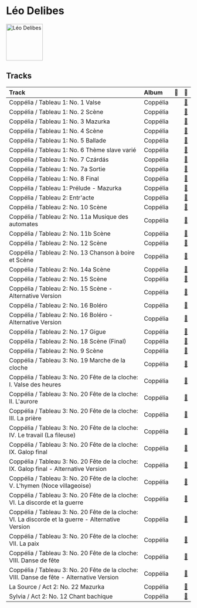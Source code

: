 
# Léo Delibes


<img src="https://i.scdn.co/image/6cd939c6558cf43a7988fb453c005a01da1d95a0" alt="Léo Delibes" width="100" />

## Tracks

| Track                                                                                              | Album    | 💚   | 🔗                                                          |
|:---------------------------------------------------------------------------------------------------|:---------|:----|:-----------------------------------------------------------|
| Coppélia / Tableau 1: No. 1 Valse                                                                  | Coppélia |     | [🔗](https://open.spotify.com/track/1J4OBqQPb2QDKss0RvpcOa) |
| Coppélia / Tableau 1: No. 2 Scène                                                                  | Coppélia |     | [🔗](https://open.spotify.com/track/5DtzXJIxvTQAiegg1a6s5v) |
| Coppélia / Tableau 1: No. 3 Mazurka                                                                | Coppélia |     | [🔗](https://open.spotify.com/track/4Vh9c9ZVc6nPuSMbvJADyi) |
| Coppélia / Tableau 1: No. 4 Scène                                                                  | Coppélia |     | [🔗](https://open.spotify.com/track/043cfi7SrTRdEoIcFs1i3e) |
| Coppélia / Tableau 1: No. 5 Ballade                                                                | Coppélia |     | [🔗](https://open.spotify.com/track/5S1Jq4LxCPZKa0q0Tx6TIf) |
| Coppélia / Tableau 1: No. 6 Thème slave varié                                                      | Coppélia |     | [🔗](https://open.spotify.com/track/4fyXVlaZ0k834i95iZs04H) |
| Coppélia / Tableau 1: No. 7 Czárdás                                                                | Coppélia |     | [🔗](https://open.spotify.com/track/6vLPBxUABNX1kYP3Eb6uNV) |
| Coppélia / Tableau 1: No. 7a Sortie                                                                | Coppélia |     | [🔗](https://open.spotify.com/track/3vOXRShwhxgj9vMWkrfN8T) |
| Coppélia / Tableau 1: No. 8 Final                                                                  | Coppélia |     | [🔗](https://open.spotify.com/track/1q6d29hcZizG37UPMVIS1U) |
| Coppélia / Tableau 1: Prélude - Mazurka                                                            | Coppélia |     | [🔗](https://open.spotify.com/track/6jij2emBEB4q33akGgatsD) |
| Coppélia / Tableau 2: Entr'acte                                                                    | Coppélia |     | [🔗](https://open.spotify.com/track/1cMJc33SvSueWEnrARtgBc) |
| Coppélia / Tableau 2: No. 10 Scène                                                                 | Coppélia |     | [🔗](https://open.spotify.com/track/6EkMmjc72kp8fGLLF4mfJk) |
| Coppélia / Tableau 2: No. 11a Musique des automates                                                | Coppélia |     | [🔗](https://open.spotify.com/track/0gzSe5NMK9hwG8WihEIFcY) |
| Coppélia / Tableau 2: No. 11b Scène                                                                | Coppélia |     | [🔗](https://open.spotify.com/track/5B822sKaYS1KRlY6tcO1Pn) |
| Coppélia / Tableau 2: No. 12 Scène                                                                 | Coppélia |     | [🔗](https://open.spotify.com/track/7drtcpK45RJzJpxZ5CfxUr) |
| Coppélia / Tableau 2: No. 13 Chanson à boire et Scène                                              | Coppélia |     | [🔗](https://open.spotify.com/track/1VqtCja1PIj9cXhzO89A81) |
| Coppélia / Tableau 2: No. 14a Scène                                                                | Coppélia |     | [🔗](https://open.spotify.com/track/1Kheqw70aaDOJQdLHXrrlq) |
| Coppélia / Tableau 2: No. 15 Scène                                                                 | Coppélia |     | [🔗](https://open.spotify.com/track/0LArcL3gk60nP3cxr6LWGx) |
| Coppélia / Tableau 2: No. 15 Scène - Alternative Version                                           | Coppélia |     | [🔗](https://open.spotify.com/track/6yt9V1Ph9RuH0PqlnuwzcH) |
| Coppélia / Tableau 2: No. 16 Boléro                                                                | Coppélia |     | [🔗](https://open.spotify.com/track/6lEBtjG6PALJtCSr5kQSLW) |
| Coppélia / Tableau 2: No. 16 Boléro - Alternative Version                                          | Coppélia |     | [🔗](https://open.spotify.com/track/5Uv7f4SK6QvPgn2DT90zVI) |
| Coppélia / Tableau 2: No. 17 Gigue                                                                 | Coppélia |     | [🔗](https://open.spotify.com/track/459TKc4VMlmDJwPXL1Bm8a) |
| Coppélia / Tableau 2: No. 18 Scène (Final)                                                         | Coppélia |     | [🔗](https://open.spotify.com/track/7ejaR6mxKlc6Yh8tzUKWRn) |
| Coppélia / Tableau 2: No. 9 Scène                                                                  | Coppélia |     | [🔗](https://open.spotify.com/track/0HOEqW7pRiickxkOcC3Djm) |
| Coppélia / Tableau 3: No. 19 Marche de la cloche                                                   | Coppélia |     | [🔗](https://open.spotify.com/track/4kxhlSfrkHnXLBFWysTLK7) |
| Coppélia / Tableau 3: No. 20 Fête de la cloche: I. Valse des heures                                | Coppélia |     | [🔗](https://open.spotify.com/track/6vSsOUVbAlZWziychEEqZ3) |
| Coppélia / Tableau 3: No. 20 Fête de la cloche: II. L'aurore                                       | Coppélia |     | [🔗](https://open.spotify.com/track/5gpJqY5TNtvkeZuguksKwg) |
| Coppélia / Tableau 3: No. 20 Fête de la cloche: III. La prière                                     | Coppélia |     | [🔗](https://open.spotify.com/track/6yURctzpFn4B7KYwphbLA0) |
| Coppélia / Tableau 3: No. 20 Fête de la cloche: IV. Le travail (La fileuse)                        | Coppélia |     | [🔗](https://open.spotify.com/track/08d37IkFf4ftF06OeCbBmU) |
| Coppélia / Tableau 3: No. 20 Fête de la cloche: IX. Galop final                                    | Coppélia |     | [🔗](https://open.spotify.com/track/20UXWmEsvrpI1z0lwcZBcB) |
| Coppélia / Tableau 3: No. 20 Fête de la cloche: IX. Galop final - Alternative Version              | Coppélia |     | [🔗](https://open.spotify.com/track/7DStwi0QEkCKh1cZ58x4pC) |
| Coppélia / Tableau 3: No. 20 Fête de la cloche: V. L'hymen (Noce villageoise)                      | Coppélia |     | [🔗](https://open.spotify.com/track/7rTnnpSKbLlG6rWcUAmmPj) |
| Coppélia / Tableau 3: No. 20 Fête de la cloche: VI. La discorde et la guerre                       | Coppélia |     | [🔗](https://open.spotify.com/track/6ZGlq9vc4QJ5DxIQPKR5Lb) |
| Coppélia / Tableau 3: No. 20 Fête de la cloche: VI. La discorde et la guerre - Alternative Version | Coppélia |     | [🔗](https://open.spotify.com/track/4xTad8il5KuXpArRFmlPUh) |
| Coppélia / Tableau 3: No. 20 Fête de la cloche: VII. La paix                                       | Coppélia |     | [🔗](https://open.spotify.com/track/5l3mtBuljR9vxQbRbsDIVN) |
| Coppélia / Tableau 3: No. 20 Fête de la cloche: VIII. Danse de fête                                | Coppélia |     | [🔗](https://open.spotify.com/track/0zUKUkemwPCLzl3TYUb6A1) |
| Coppélia / Tableau 3: No. 20 Fête de la cloche: VIII. Danse de fête - Alternative Version          | Coppélia |     | [🔗](https://open.spotify.com/track/70rBuxJQAXaZZCNg19z8b6) |
| La Source / Act 2: No. 22 Mazurka                                                                  | Coppélia |     | [🔗](https://open.spotify.com/track/5At5yLByyzyylVctmoejzj) |
| Sylvia / Act 2: No. 12 Chant bachique                                                              | Coppélia |     | [🔗](https://open.spotify.com/track/7Fxa6lAPC2Zem58LOOFgJc) |